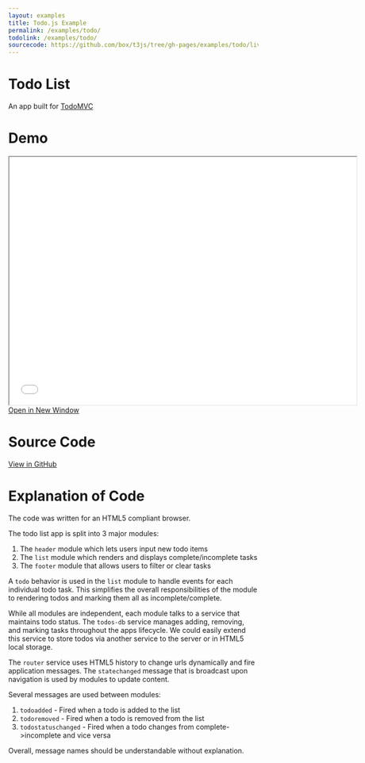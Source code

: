 ```yaml
---
layout: examples
title: Todo.js Example
permalink: /examples/todo/
todolink: /examples/todo/
sourcecode: https://github.com/box/t3js/tree/gh-pages/examples/todo/live
---
```


# Todo List
An app built for [TodoMVC](http://todomvc.com/)

<div class="anchor" id="demo"></div>

# Demo

<iframe src="{{ site.baseurl }}/examples/todo/live/" width="700" height="500"></iframe>
<a href="{{ site.baseurl }}/examples/todo/live/" target="_blank">Open in New Window</a>

<div class="anchor" id="sourcecode"></div>

# Source Code

<a href="{{ page.sourcecode }}" target="_blank">View in GitHub</a>

<div class="anchor" id="explanation"></div>

# Explanation of Code

The code was written for an HTML5 compliant browser.

The todo list app is split into 3 major modules:

1. The `header` module which lets users input new todo items
1. The `list` module which renders and displays complete/incomplete tasks
1. The `footer` module that allows users to filter or clear tasks

A `todo` behavior is used in the `list` module to handle events for each individual todo task. This simplifies the
overall responsibilities of the module to rendering todos and marking them all as incomplete/complete.

While all modules are independent, each module talks to a service that maintains todo status. The `todos-db` service
manages adding, removing, and marking tasks throughout the apps lifecycle. We could easily extend this
service to store todos via another service to the server or in HTML5 local storage.

The `router` service uses HTML5 history to change urls dynamically and fire application messages.
The `statechanged` message that is broadcast upon navigation is used by modules to update content.

Several messages are used between modules:

1. `todoadded` - Fired when a todo is added to the list
1. `todoremoved` - Fired when a todo is removed from the list
1. `todostatuschanged` - Fired when a todo changes from complete->incomplete and vice versa

Overall, message names should be understandable without explanation.
